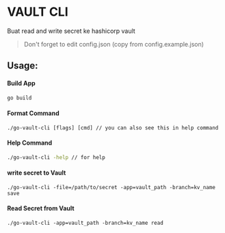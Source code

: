 # VAULT CLI

Buat read and write secret ke hashicorp vault

> Don't forget to edit config.json (copy from config.example.json)

## Usage:

#### Build App
```bash
go build
```
#### Format Command
```
./go-vault-cli [flags] [cmd] // you can also see this in help command
```

#### Help Command
```bash
./go-vault-cli -help // for help
```

#### write secret to Vault
```
./go-vault-cli -file=/path/to/secret -app=vault_path -branch=kv_name save
```

#### Read Secret from Vault
```
./go-vault-cli -app=vault_path -branch=kv_name read
```